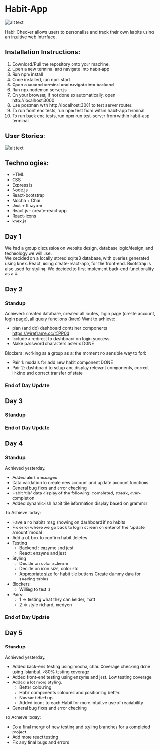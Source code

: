 # Habit-App
![alt text](https://github.com/richardderoure/habit-app/blob/master/images/HabitChecker.png?raw=true)

Habit Checker allows users to personalise and track their own habits using an intuitive web interface.

## Installation Instructions:

1. Download/Pull the repository onto your machine.
2. Open a new terminal and navigate into habit-app
3. Run npm install
4. Once installed, run npm start
5. Open a second terminal and navigate into backend
6. Run npx nodemon server.js
7. On your browser, if not done so automatically, open http://localhost:3000
8. Use postman with http://localhost:3001 to test server routes
9. To run front end tests, run npm test from within habit-app terminal
10. To run back end tests, run npm run test-server from within habit-app terminal

## User Stories:

![alt text](https://github.com/richardderoure/habit-app/blob/master/images/userStories.png?raw=true)

## Technologies:

* HTML
* CSS
* Express.js
* Node.js
* React-bootstrap
* Mocha + Chai
* Jest + Enzyme
* React.js - create-react-app
* React-icons
* knex.js

## Day 1
We had a group discussion on website design, database logic/design, and technology we will use.  
We decided on a locally stored sqlite3 database, with queries generated using knex.
React, using create-react-app, for the front-end. Bootstrap is also used for styling.
We decided to first implement back-end functionality as a 4.

## Day 2
### Standup
Achieved: created database, created all routes, login page (create account, login page), all query functions (knex)
Want to achieve:
* plan  (and do) dashboard container components https://wireframe.cc/r5PP0d
* Include a redirect to dashboard on login success
* Make password characters asterix DONE  

Blockers: working as a group as at the moment no sensible way to fork 
* Pair 1: modals for add new habit component DONE
* Pair 2: dashboard to setup and display relevant components, correct linking and correct transfer of state


### End of Day Update

## Day 3
### Standup

### End of Day Update

## Day 4
### Standup
Achieved yesterday:
* Added alert messages 
* Data validation to create new account and update account functions
* General bug fixes and error checking
* Habit ‘tile’ data display of the following: completed, streak, over-completion
* Added dynamic-ish habit tile information display based on grammar  

To Achieve today:
* Have a no habits msg showing on dashboard if no habits
* Fix error where we go back to login screen on enter of the ‘update amount’ modal
* Add a ok box to confirm habit deletes
* Testing
  * Backend : enzyme and jest
  * React: enzyme and jest
* Styling
  * Decide on color scheme
  * Decide on icon size, color etc
  * Appropriate size for habit tile buttons
Create dummy data for seeding tables
* Blockers:
  * Willing to test :(
* Pairs:
  * 1 => testing what they can helder, matt
  * 2 => style richard, medyen


### End of Day Update

## Day 5
### Standup
Achieved yesterday:
* Added back-end testing using mocha, chai. Coverage checking done using Istanbul. >80% testing coverage
* Added front-end testing using enzyme and jest. Low testing coverage
* Added a lot more styling.
  * Better colouring
  * Habit components coloured and positioning better.
  * Navbar tidied up
  * Added icons to each Habit for more intuitive use of readability
* General bug fixes and error checking  

To Achieve today:
* Do a final merge of new testing and styling branches for a completed project.
* Add more react testing
* Fix any final bugs and errors